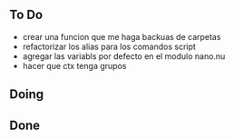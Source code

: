 ## To Do

- crear una funcion que me haga backuas de carpetas
- refactorizar los alias para los comandos script
- agregar las variabls por defecto en el modulo nano.nu
- hacer que ctx tenga grupos

## Doing


## Done


